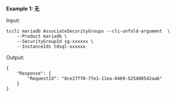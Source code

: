 **Example 1: 无**



Input: 

```
tccli mariadb AssociateSecurityGroups --cli-unfold-argument  \
    --Product mariadb \
    --SecurityGroupId sg-xxxxxx \
    --InstanceIds tdsql-xxxxxx
```

Output: 
```
{
    "Response": {
        "RequestId": "8ce27ff0-7fe1-11ea-8469-525400542aa6"
    }
}
```

